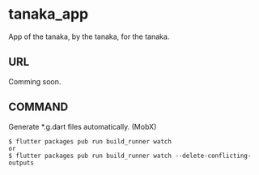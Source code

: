 # tanaka_app

App of the tanaka, by the tanaka, for the tanaka.

## URL

Comming soon.


## COMMAND
Generate *.g.dart files automatically. (MobX)

```
$ flutter packages pub run build_runner watch
or
$ flutter packages pub run build_runner watch --delete-conflicting-outputs
```
